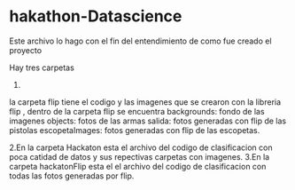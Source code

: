 # hakathon-Datascience

Este archivo lo hago con el fin del entendimiento de como fue creado el proyecto


Hay tres carpetas

1.
la carpeta flip tiene el codigo y las imagenes que se crearon con la libreria flip , dentro de la carpeta flip se encuentra
backgrounds: fondo de las imagenes
objects: fotos de las armas
salida: fotos generadas con flip de las pistolas
escopetaImages: fotos generadas con flip de las escopetas.

2.En la carpeta Hackaton esta el archivo del codigo de clasificacion con poca catidad de datos y sus repectivas carpetas con imagenes.
3.En la carpeta hackatonFlip esta el el archivo del codigo de clasificacion con todas las fotos generadas por flip.

